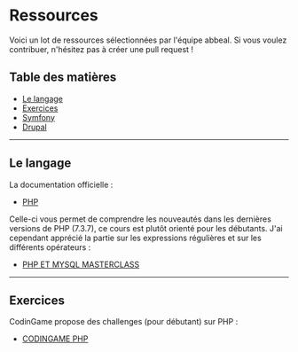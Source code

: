 # Ressources

Voici un lot de ressources sélectionnées par l'équipe abbeal.
Si vous voulez contribuer, n'hésitez pas à créer une pull request !

## Table des matières
* [Le langage](#le-language)
* [Exercices](#Exercices)
* [Symfony](symfony.md)
* [Drupal](drupal.md)

---

## Le langage

La documentation officielle :
* [PHP](https://www.php.net/manual/fr/index.php)

Celle-ci vous permet de comprendre les nouveautés dans les dernières versions de PHP 
(7.3.7), ce cours est plutôt orienté pour les débutants. J'ai cependant apprécié la partie sur 
les expressions régulières et sur les différents opérateurs :
* [PHP ET MYSQL MASTERCLASS](https://www.pierre-giraud.com/php-mysql-apprendre-coder-cours/)
---

## Exercices

CodinGame propose des challenges (pour débutant) sur PHP :
* [CODINGAME PHP](https://www.codingame.com/playgrounds/32339/exercices-de-php-pour-debutant)
